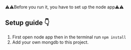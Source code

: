 ⚠️⚠️Before you run it, you have to set up the node app⚠️⚠️ 

## Setup guide 👇
1. First open node app then in the terminal run `npm install`
2. Add your own mongdb to this project.
